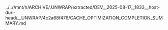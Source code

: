 ../..//mnt/h/ARCHIVE/.UNWRAP/extracted/DEV__2025-08-17__1833__host-duri-head/__UNWRAP/4c2a68f476/CACHE_OPTIMIZATION_COMPLETION_SUMMARY.md